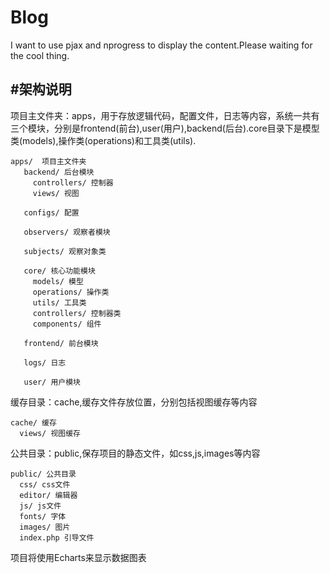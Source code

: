 # Blog

I want to use pjax and nprogress to display the content.Please waiting for the cool thing.

#架构说明
 -----
 
 项目主文件夹：apps，用于存放逻辑代码，配置文件，日志等内容，系统一共有三个模块，分别是frontend(前台),user(用户),backend(后台).core目录下是模型类(models),操作类(operations)和工具类(utils).
 ~~~
 apps/  项目主文件夹
    backend/ 后台模块
      controllers/ 控制器
      views/ 视图
     
    configs/ 配置
    
    observers/ 观察者模块
    
    subjects/ 观察对象类
    
    core/ 核心功能模块
      models/ 模型
      operations/ 操作类
      utils/ 工具类
      controllers/ 控制器类
      components/ 组件
      
    frontend/ 前台模块
    
    logs/ 日志
    
    user/ 用户模块
 ~~~
 
 缓存目录：cache,缓存文件存放位置，分别包括视图缓存等内容
  ~~~
  cache/ 缓存
    views/ 视图缓存
  ~~~
  
 公共目录：public,保存项目的静态文件，如css,js,images等内容
  ~~~
  public/ 公共目录
    css/ css文件
    editor/ 编辑器
    js/ js文件
    fonts/ 字体
    images/ 图片
	index.php 引导文件  
 ~~~
    
项目将使用Echarts来显示数据图表
  

